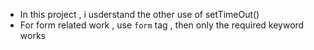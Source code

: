 * In this project , i usderstand  the other use of setTimeOut()
* For form related work , use `form` tag , then only the required keyword works